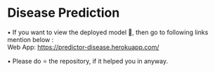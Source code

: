 # Disease Prediction

• If you want to view the deployed model 👻, then go to following links mention below :<br>
  Web App: https://predictor-disease.herokuapp.com/

• Please do ⭐ the repository, if it helped you in anyway.
